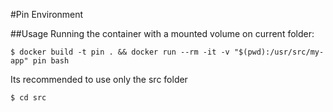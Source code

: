 #Pin Environment

##Usage
Running the container with a mounted volume on current folder:
```
$ docker build -t pin . && docker run --rm -it -v "$(pwd):/usr/src/my-app" pin bash
```


Its recommended to use only the src folder
```
$ cd src
```